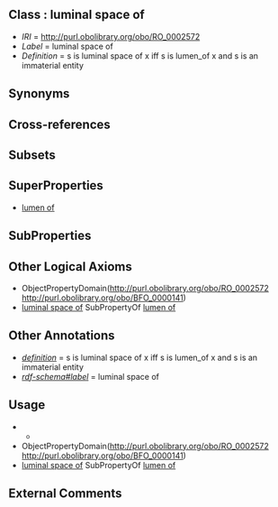 
## Class : luminal space of

 * *IRI* = http://purl.obolibrary.org/obo/RO_0002572
 * *Label* = luminal space of
 * *Definition* = s is luminal space of x iff s is lumen_of x and s is an immaterial entity

## Synonyms


## Cross-references


## Subsets


## SuperProperties

 * [lumen of](../../RO/71/RO_0002571.md)

## SubProperties


## Other Logical Axioms

 * ObjectPropertyDomain(<http://purl.obolibrary.org/obo/RO_0002572> <http://purl.obolibrary.org/obo/BFO_0000141>)
 * [luminal space of](../../RO/72/RO_0002572.md) SubPropertyOf [lumen of](../../RO/71/RO_0002571.md)

## Other Annotations

 * *[definition](../../IAO/15/IAO_0000115.md)* = s is luminal space of x iff s is lumen_of x and s is an immaterial entity
 * *[rdf-schema#label](../../el/rdf-schema#label.md)* = luminal space of

## Usage

 * -
 * ObjectPropertyDomain(<http://purl.obolibrary.org/obo/RO_0002572> <http://purl.obolibrary.org/obo/BFO_0000141>)
 * [luminal space of](../../RO/72/RO_0002572.md) SubPropertyOf [lumen of](../../RO/71/RO_0002571.md)

## External Comments


